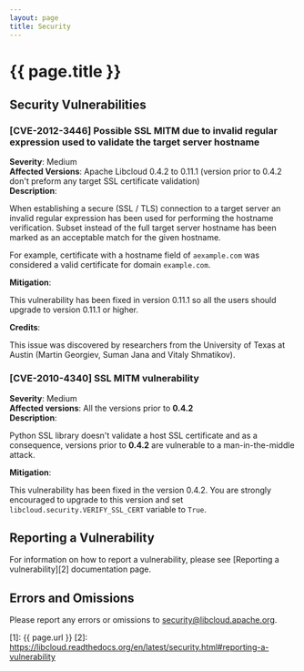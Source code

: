 ```yaml
---
layout: page
title: Security
---
```


# {{ page.title }}

## Security Vulnerabilities

### [CVE-2012-3446] Possible SSL MITM due to invalid regular expression used to validate the target server hostname

**Severity**: Medium  
**Affected Versions**: Apache Libcloud 0.4.2 to 0.11.1 (version prior to 0.4.2
don't preform any target SSL certificate validation)  
**Description**:

When establishing a secure (SSL / TLS) connection to a target server an
invalid regular expression has been used for performing the hostname
verification. Subset instead of the full target server hostname has been
marked as an acceptable match for the given hostname.

For example, certificate with a hostname field of `aexample.com` was considered
a valid certificate for domain `example.com`.

**Mitigation**:

This vulnerability has been fixed in version 0.11.1 so all the users should
upgrade to version 0.11.1 or higher.

**Credits**:

This issue was discovered by researchers from the University of Texas at Austin
(Martin Georgiev, Suman Jana and Vitaly Shmatikov).

### [CVE-2010-4340] SSL MITM vulnerability

**Severity**: Medium  
**Affected versions**: All the versions prior to **0.4.2**  
**Description**:

Python SSL library doesn't validate a host SSL certificate and as a
consequence, versions prior to **0.4.2** are vulnerable to a man-in-the-middle
attack.

**Mitigation**:

This vulnerability has been fixed in the version 0.4.2. You are strongly
encouraged to upgrade to this version and set
`libcloud.security.VERIFY_SSL_CERT` variable to `True`.

## Reporting a Vulnerability

For information on how to report a vulnerability, please see [Reporting a
vulnerability][2] documentation page.

## Errors and Omissions

Please report any errors or omissions to
<a href="mailto:security@libcloud.apache.org">security@libcloud.apache.org</a>.

[1]: {{ page.url }}
[2]: https://libcloud.readthedocs.org/en/latest/security.html#reporting-a-vulnerability
